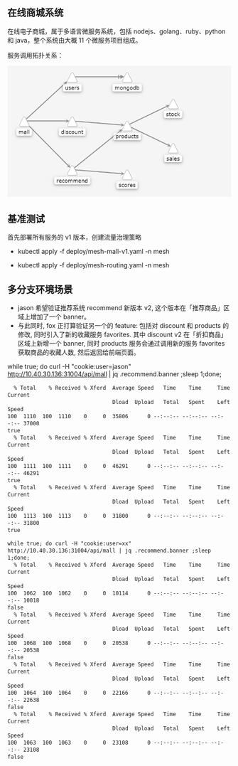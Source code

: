 ##  在线商城系统

在线电子商城，属于多语言微服务系统，包括 nodejs、golang、ruby、python 和 java，整个系统由大概 11 个微服务项目组成。

服务调用拓扑关系：

![](images/service.png)


## 基准测试

首先部署所有服务的 v1 版本，创建流量治理策略

* kubectl apply -f deploy/mesh-mall-v1.yaml -n mesh

* kubectl apply -f deploy/mesh-routing.yaml -n mesh

## 多分支环境场景

- jason 希望验证推荐系统 recommend 新版本 v2, 这个版本在「推荐商品」区域上增加了一个 banner。
- 与此同时, fox 正打算验证另一个的 feature: 包括对 discount 和 products 的修改, 同时引入了新的收藏服务 favorites. 
其中 discount v2 在「折扣商品」区域上新增一个 banner, 同时 products 服务会通过调用新的服务 favorites 获取商品的收藏人数, 然后返回给前端页面。


while true; do curl -H "cookie:user=jason"  http://10.40.30.136:31004/api/mall | jq .recommend.banner ;sleep 1;done;

```
  % Total    % Received % Xferd  Average Speed   Time    Time     Time  Current
                                 Dload  Upload   Total   Spent    Left  Speed
100  1110  100  1110    0     0  35806      0 --:--:-- --:--:-- --:--:-- 37000
true
  % Total    % Received % Xferd  Average Speed   Time    Time     Time  Current
                                 Dload  Upload   Total   Spent    Left  Speed
100  1111  100  1111    0     0  46291      0 --:--:-- --:--:-- --:--:-- 46291
true
  % Total    % Received % Xferd  Average Speed   Time    Time     Time  Current
                                 Dload  Upload   Total   Spent    Left  Speed
100  1113  100  1113    0     0  31800      0 --:--:-- --:--:-- --:--:-- 31800
true
```

```
while true; do curl -H "cookie:user=xx"  http://10.40.30.136:31004/api/mall | jq .recommend.banner ;sleep 1;done;
  % Total    % Received % Xferd  Average Speed   Time    Time     Time  Current
                                 Dload  Upload   Total   Spent    Left  Speed
100  1062  100  1062    0     0  10114      0 --:--:-- --:--:-- --:--:-- 10018
false
  % Total    % Received % Xferd  Average Speed   Time    Time     Time  Current
                                 Dload  Upload   Total   Spent    Left  Speed
100  1068  100  1068    0     0  20538      0 --:--:-- --:--:-- --:--:-- 20538
false
  % Total    % Received % Xferd  Average Speed   Time    Time     Time  Current
                                 Dload  Upload   Total   Spent    Left  Speed
100  1064  100  1064    0     0  22166      0 --:--:-- --:--:-- --:--:-- 22638
false
  % Total    % Received % Xferd  Average Speed   Time    Time     Time  Current
                                 Dload  Upload   Total   Spent    Left  Speed
100  1063  100  1063    0     0  23108      0 --:--:-- --:--:-- --:--:-- 23108
false
```


